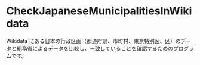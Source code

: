 # CheckJapaneseMunicipalitiesInWikidata

Wikidata にある日本の行政区画（都道府県、市町村、東京特別区、区）のデータと総務省によるデータを比較し、一致していることを確認するためのプログラムです。

